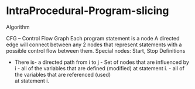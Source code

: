 # IntraProcedural-Program-slicing

Algorithm

CFG – Control Flow Graph
Each program statement is a node
A directed edge will connect between any 2 nodes that represent statements with a possible control flow between them.
Special nodes: Start, Stop
Definitions
                
- There is- a directed path from i to j
                - Set of nodes that are influenced by i
	             - all of the variables that are defined (modified)    	     at statement i.
	             - all of the variables that are referenced (used) 	        
                    at statement i.

